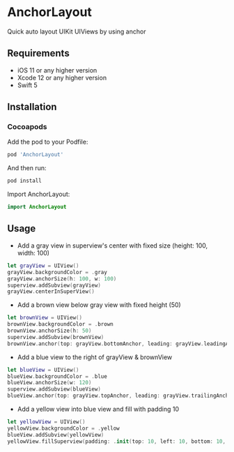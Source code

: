 # AnchorLayout
Quick auto layout UIKit UIViews by using anchor

## Requirements
- iOS 11 or any higher version
- Xcode 12 or any higher version
- Swift 5

## Installation

### Cocoapods
Add the pod to your Podfile:
```ruby
pod 'AnchorLayout'
```

And then run:
```ruby
pod install
```
Import AnchorLayout:
```swift
import AnchorLayout
```

## Usage
- Add a gray view in superview's center with fixed size (height: 100, width: 100)
```swift
let grayView = UIView()
grayView.backgroundColor = .gray
grayView.anchorSize(h: 100, w: 100)
superview.addSubview(grayView)
grayView.centerInSuperView()
```
- Add a brown view below gray view with fixed height (50)
```swift
let brownView = UIView()
brownView.backgroundColor = .brown
brownView.anchorSize(h: 50)
superview.addSubview(brownView)
brownView.anchor(top: grayView.bottomAnchor, leading: grayView.leadingAnchor, bottom: nil, trailing: grayView.trailingAnchor)
```

- Add a blue view to the right of grayView & brownView
```swift
let blueView = UIView()
blueView.backgroundColor = .blue
blueView.anchorSize(w: 120)
superview.addSubview(blueView)
blueView.anchor(top: grayView.topAnchor, leading: grayView.trailingAnchor, bottom: brownView.bottomAnchor, trailing: nil)
```

- Add a yellow view into blue view and fill with padding 10
```swift
let yellowView = UIView()
yellowView.backgroundColor = .yellow
blueView.addSubview(yellowView)
yellowView.fillSuperview(padding: .init(top: 10, left: 10, bottom: 10, right: 10))
```
        
